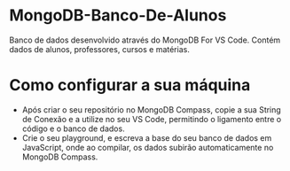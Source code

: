 # MongoDB-Banco-De-Alunos
Banco de dados desenvolvido através do MongoDB For VS Code. 
Contém dados de alunos, professores, cursos e matérias.

# Como configurar a sua máquina
- Após criar o seu repositório no MongoDB Compass, copie a sua String de Conexão e a utilize no seu VS Code, permitindo o ligamento entre o código e o banco de dados.
- Crie o seu playground, e escreva a base do seu banco de dados em JavaScript, onde ao compilar, os dados subirão automaticamente no MongoDB Compass.
